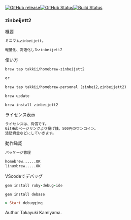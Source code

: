 [![GitHub release](https://img.shields.io/github/release/takkii/zinbeijett2.svg?style=flat)](GitHub)[![GitHub Status](https://img.shields.io/github/last-commit/takkii/zinbeijett2.svg?style=flat)](GitHub)[![Build Status](https://travis-ci.org/takkii/zinbeijett2.svg?branch=master)](https://travis-ci.org/takkii/zinbeijett2)

### zinbeijett2

概要

```txt
ミニマムzinbeijett。

軽量化、高速化したzinbeijett2
```

使い方

```txt
brew tap takkii/homebrew-zinbeijett2

or

brew tap takkii/homebrew-personal (zinbei2,zinbeijett2)

brew update

brew install zinbeijett2
```

ライセンス表示

```txt
ライセンスは、有償です。
GitHubページリンクより投げ銭、500円のワンコイン。
活動資金などにしていきます。
```

動作確認

```txt
パッケージ管理

homebrew......OK
linuxbrew.....OK
```

VScodeでデバッグ

```ruby
gem install ruby-debug-ide

gem install debase

> Start debugging
```

Author Takayuki Kamiyama.
